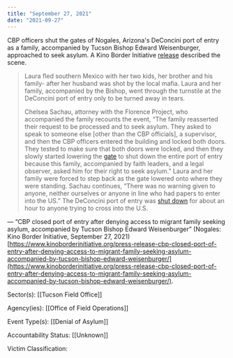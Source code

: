 ```yaml
---
title: "September 27, 2021"
date: "2021-09-27"
---
```


CBP officers shut the gates of Nogales, Arizona's DeConcini port of entry as a family, accompanied by Tucson Bishop Edward Weisenburger, approached to seek asylum. A Kino Border Initiative [release](https://www.kinoborderinitiative.org/press-release-cbp-closed-port-of-entry-after-denying-access-to-migrant-family-seeking-asylum-accompanied-by-tucson-bishop-edward-weisenburger/) described the scene.

> Laura fled southern Mexico with her two kids, her brother and his family- after her husband was shot by the local mafia. Laura and her family, accompanied by the Bishop, went through the turnstile at the DeConcini port of entry only to be turned away in tears.
> 
> Chelsea Sachau, attorney with the Florence Project, who accompanied the family recounts the event, “The family reasserted their request to be processed and to seek asylum. They asked to speak to someone else \[other than the CBP officials\], a supervisor, and then the CBP officers entered the building and locked both doors. They tested to make sure that both doors were locked, and then they slowly started lowering the [gate](https://www.facebook.com/watch/?v=260066986015036) to shut down the entire port of entry because this family, accompanied by faith leaders, and a legal observer, asked him for their right to seek asylum.” Laura and her family were forced to step back as the gate lowered onto where they were standing. Sachau continues, “There was no warning given to anyone, neither ourselves or anyone in line who had papers to enter into the US.” The DeConcini port of entry was [shut down](https://www.facebook.com/watch/live/?ref=watch_permalink&v=942211113031582) for about an hour to anyone trying to cross into the U.S.

— “CBP closed port of entry after denying access to migrant family seeking asylum, accompanied by Tucson Bishop Edward Weisenburger” (Nogales: Kino Border Initiative, September 27, 2021) [https://www.kinoborderinitiative.org/press-release-cbp-closed-port-of-entry-after-denying-access-to-migrant-family-seeking-asylum-accompanied-by-tucson-bishop-edward-weisenburger/](https://www.kinoborderinitiative.org/press-release-cbp-closed-port-of-entry-after-denying-access-to-migrant-family-seeking-asylum-accompanied-by-tucson-bishop-edward-weisenburger/).

Sector(s): [[Tucson Field Office]]

Agency(ies): [[Office of Field Operations]]

Event Type(s): [[Denial of Asylum]]

Accountability Status: [[Unknown]]

Victim Classification: 